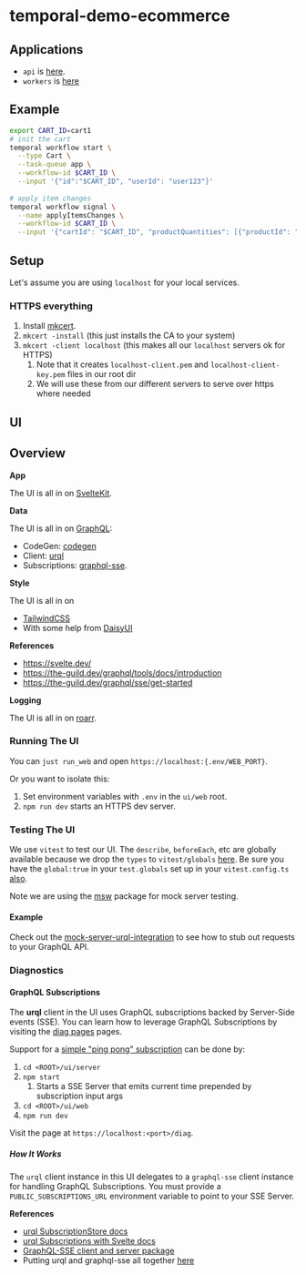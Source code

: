 # temporal-demo-ecommerce

## Applications

* `api` is [here](/java/api/src/main/java/io/temporal/ecommerce/api/Application.java).
* `workers` is [here](/java/workers/src/main/java/io/temporal/ecommerce/workers/Application.java)

## Example

```sh
export CART_ID=cart1
# init the cart
temporal workflow start \
  --type Cart \
  --task-queue app \
  --workflow-id $CART_ID \
  --input '{"id":"$CART_ID", "userId": "user123"}' 
  
# apply item changes
temporal workflow signal \
  --name applyItemsChanges \
  --workflow-id $CART_ID \
  --input '{"cartId": "$CART_ID", "productQuantities": [{"productId": "p1", "quantity":2}]}'
```


## Setup

Let's assume you are using `localhost` for your local services.

### HTTPS everything

1. Install [mkcert](https://github.com/FiloSottile/mkcert).
1. `mkcert -install` (this just installs the CA to your system)
1. `mkcert -client localhost` (this makes all our `localhost` servers ok for HTTPS)
    1. Note that it creates `localhost-client.pem` and `localhost-client-key.pem` files in our root dir
    2. We will use these from our different servers to serve over https where needed

## UI

## Overview

**App**

The UI is all in on [SvelteKit](https://kit.svelte.dev/).

**Data**

The UI is all in on [GraphQL](https://graphql.org/):

- CodeGen: [codegen](https://the-guild.dev/graphql/codegen)
- Client: [urql](https://commerce.nearform.com/open-source/urql/docs/api/svelte/)
- Subscriptions: [graphql-sse](https://the-guild.dev/graphql/sse/recipes#with-urql).

**Style**

The UI is all in on

- [TailwindCSS](https://tailwindcss.com/)
- With some help from [DaisyUI](https://daisyui.com/)

**References**

- https://svelte.dev/
- https://the-guild.dev/graphql/tools/docs/introduction
- https://the-guild.dev/graphql/sse/get-started

**Logging**

The UI is all in on [roarr](https://github.com/gajus/roarr).

### Running The UI

You can `just run_web` and open `https://localhost:{.env/WEB_PORT}`.

Or you want to isolate this:

1. Set environment variables with `.env` in the `ui/web` root.
2. `npm run dev` starts an HTTPS dev server.

### Testing The UI

We use `vitest` to test our UI.
The `describe`, `beforeEach`, etc are globally available because we drop the `types`
to `vitest/globals` [here](ui/web/tsconfig.json).
Be sure you have the `global:true` in your `test.globals` set up in
your `vitest.config.ts` [also](ui/web/vitest.config.ts).

Note we are using the [msw](https://mswjs.io/) package for mock server testing.

#### Example

Check out the [mock-server-urql-integration](ui/web/src/lib/http/mock-server/mock-server-urql-integration.test.ts) to
see
how to stub out requests to your GraphQL API.

### Diagnostics

#### GraphQL Subscriptions

The **urql** client in the UI uses GraphQL subscriptions backed by Server-Side events (SSE).
You can learn how to leverage GraphQL Subscriptions by visiting the [diag pages](ui/web/src/routes/(public)/diag) pages.

Support for a [simple "ping pong" subscription](ui/web/src/lib/operations/subscriptions/pingsub.graphql) can be done by:

1. `cd <ROOT>/ui/server`
1. `npm start`
    1. Starts a SSE Server that emits current time prepended by subscription input args
1. `cd <ROOT>/ui/web`
1. `npm run dev`

Visit the page at `https://localhost:<port>/diag`.

##### How It Works

The `urql` client instance in this UI delegates to a `graphql-sse` client instance for handling GraphQL Subscriptions.
You must provide a `PUBLIC_SUBSCRIPTIONS_URL` environment variable to point to your SSE Server.

**References**

- [urql SubscriptionStore docs](https://commerce.nearform.com/open-source/urql/docs/advanced/subscriptions/)
- [urql Subscriptions with Svelte docs](https://commerce.nearform.com/open-source/urql/docs/advanced/subscriptions/#svelte)
- [GraphQL-SSE client and server package](https://the-guild.dev/graphql/sse)
- Putting urql and graphql-sse all together [here](https://the-guild.dev/graphql/sse/recipes#with-urql)

